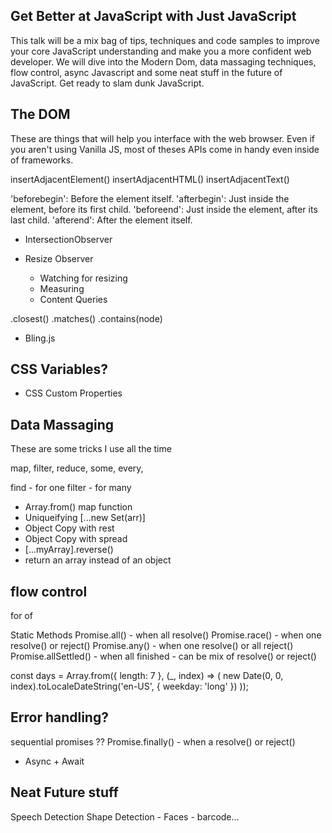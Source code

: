 ## Get Better at JavaScript with Just JavaScript

This talk will be a mix bag of tips, techniques and code samples to improve your core JavaScript understanding and make you a more confident web developer. We will dive into the Modern Dom, data massaging techniques, flow control, async Javascript and some neat stuff in the future of JavaScript. Get ready to slam dunk JavaScript.

## The DOM
These are things that will help you interface with the web browser. Even if you aren't using Vanilla JS, most of theses APIs come in handy even inside of frameworks.

<!-- TODO -->
insertAdjacentElement()
insertAdjacentHTML()
insertAdjacentText()

'beforebegin': Before the element itself.
'afterbegin': Just inside the element, before its first child.
'beforeend': Just inside the element, after its last child.
'afterend': After the element itself.


* IntersectionObserver

* Resize Observer
  * Watching for resizing
  * Measuring
  * Content Queries

.closest()
.matches()
.contains(node)

* Bling.js


## CSS Variables?
* CSS Custom Properties

## Data Massaging
These are some tricks I use all the time

map, filter, reduce, some, every,

find - for one
filter - for many

* Array.from() map function
* Uniqueifying [...new Set(arr)]
* Object Copy with rest
* Object Copy with spread
* [...myArray].reverse()
* return an array instead of an object

## flow control
for of

Static Methods
Promise.all() - when all resolve()
Promise.race() - when one resolve() or reject()
Promise.any() - when one resolve() or all reject()
Promise.allSettled() - when all finished - can be mix of resolve() or reject()

const days = Array.from({ length: 7 }, (_, index) => (
	new Date(0, 0, index).toLocaleDateString('en-US', { weekday: 'long' })
));

## Error handling?
sequential promises ??
Promise.finally() - when a resolve() or reject()
* Async + Await

## Neat Future stuff
Speech Detection
Shape Detection - Faces - barcode...
